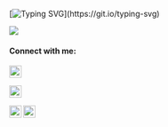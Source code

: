[![Typing SVG](https://readme-typing-svg.demolab.com?font=Fira+Code&weight=600&size=22&pause=1000&color=1B10EE&center=%D0%9B%D0%9E%D0%96%D0%AC&vCenter=%D0%9B%D0%9E%D0%96%D0%AC&repeat=%D0%B8%D1%81%D1%82%D0%B8%D0%BD%D0%BD%D1%8B%D0%B9&random=%D0%9B%D0%9E%D0%96%D0%AC&width=750&lines=Nice+to+meet+you!%09+I'm+Vladimir%2C+and+I'm+an+iOS+developer.)](https://git.io/typing-svg)

![](https://komarev.com/ghpvc/?username=Vlad-tdk&color=brightgreen)

#### Connect with me:

[<img align="rigth" alt="Vladimir Martemianov | LinkedIn" width="22px" src="https://cdn.simpleicons.org/linkedin/#0A66C2" />][linkedin]

[<img align="rigth" alt="Vladimir Martemianov | Telegram" width="22px" src="https://cdn.simpleicons.org/telegram/#26A5E4" />][telegram]

[<img align="left" alt="Vladimir Martemianov | Post" width="22px" src="https://cdn.simpleicons.org/gmail/#EA4335" />][post]

[<img align="left" alt="Vladimir Martemianov | Post" width="22px" src="https://cdn.simpleicons.org/facebook/#3b5998" />][facebook]


[facebook]: https://www.facebook.com/profile.php?id=100088619546738

[post]: xalif80@gmail.com

[linkedin]: https://www.linkedin.com/in/vladimir-martemianov-6b12072bb/

[telegram]: http://t.me/smile_ios

<!--
**Vlad-tdk/Vlad-tdk** is a ✨ _special_ ✨ repository because its `README.md` (this file) appears on your GitHub profile.

Here are some ideas to get you started:

- 🔭 I’m currently working on ...
- 🌱 I’m currently learning ...
- 👯 I’m looking to collaborate on ...
- 🤔 I’m looking for help with ...
- 💬 Ask me about ...
- 📫 How to reach me: ...
- 😄 Pronouns: ...
- ⚡ Fun fact: ...
-->
